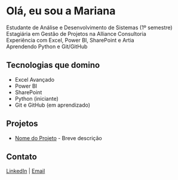 # Olá, eu sou a Mariana 

Estudante de Análise e Desenvolvimento de Sistemas (1º semestre)  
Estagiária em Gestão de Projetos na Alliance Consultoria  
Experiência com Excel, Power BI, SharePoint e Artia  
Aprendendo Python e Git/GitHub

## Tecnologias que domino
- Excel Avançado
- Power BI
- SharePoint
- Python (iniciante)
- Git e GitHub (em aprendizado)

## Projetos
- [ Nome do Projeto](link-do-repositorio) - Breve descrição

## Contato
[LinkedIn](https://www.linkedin.com/in/seuusuario) | [Email](mailto:seuemail@example.com)

